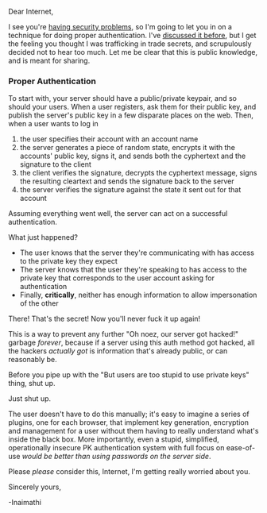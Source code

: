 Dear Internet,

I see you're [having security problems](http://www.zdnet.com/ubuntu-forums-hacked-1-82m-logins-email-addresses-stolen-7000018336/), so I'm going to let you in on a technique for doing proper authentication. I've [discussed it before](http://langnostic.blogspot.ca/2012/06/authentication-authentication.html), but I get the feeling you thought I was trafficking in trade secrets, and scrupulously decided not to hear too much. Let me be clear that this is public knowledge, and is meant for sharing.

### <a name="proper-authentication" href="#proper-authentication"></a>Proper Authentication

To start with, your server should have a public/private keypair, and so should your users. When a user registers, ask them for their public key, and publish the server's public key in a few disparate places on the web. Then, when a user wants to log in


1.   the user specifies their account with an account name
1.   the server generates a piece of random state, encrypts it with the accounts' public key, signs it, and sends both the cyphertext and the signature to the client
1.   the client verifies the signature, decrypts the cyphertext message, signs the resulting cleartext and sends the signature back to the server
1.   the server verifies the signature against the state it sent out for that account


Assuming everything went well, the server can act on a successful authentication.

What just happened?


-   The user knows that the server they're communicating with has access to the private key they expect
-   The server knows that the user they're speaking to has access to the private key that corresponds to the user account asking for authentication
-   Finally, **critically**, neither has enough information to allow impersonation of the other


There! That's the secret! Now you'll never fuck it up again!

This is a way to prevent any further "Oh noez, our server got hacked!" garbage *forever*, because if a server using this auth method got hacked, all the hackers *actually got* is information that's already public, or can reasonably be.

Before you pipe up with the "But users are too stupid to use private keys" thing, shut up.

Just shut up. 

The user doesn't have to do this manually; it's easy to imagine a series of plugins, one for each browser, that implement key generation, encryption and management for a user without them having to really understand what's inside the black box. More importantly, even a stupid, simplified, operationally insecure PK authentication system with full focus on ease-of-use *would be better than using passwords on the server side*.

Please *please* consider this, Internet, I'm getting really worried about you.

Sincerely yours,

-Inaimathi
